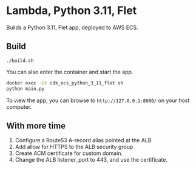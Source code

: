 # Lambda, Python 3.11, Flet

Builds a Python 3.11, Flet app, deployed to AWS ECS.

## Build

    ./build.sh

You can also enter the container and start the app.

```zsh
docker exec -it cdk_ecs_python_3_11_flet sh
python main.py
```

To view the app, you can browse to `http://127.0.0.1:8080/` on your host computer.

## With more time

1.  Configure a Route53 A-record alias pointed at the ALB
2.  Add allow for HTTPS to the ALB security group
3.  Create ACM certificate for custom domain.
4.  Change the ALB listener_port to 443, and use the certificate.

